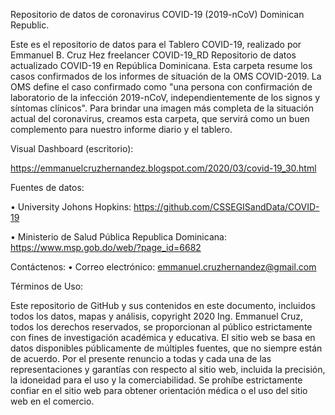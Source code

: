 Repositorio de datos de coronavirus COVID-19 (2019-nCoV) Dominican Republic.

Este es el repositorio de datos para el Tablero COVID-19, realizado por Emmanuel B. Cruz Hez freelancer
COVID-19_RD Repositorio de datos actualizado COVID-19 en República Dominicana. Esta carpeta resume los casos confirmados de los informes de situación de la OMS COVID-2019. La OMS define el caso confirmado como "una persona con confirmación de laboratorio de la infección 2019-nCoV, independientemente de los signos y síntomas clínicos". Para brindar una imagen más completa de la situación actual del coronavirus, creamos esta carpeta, que servirá como un buen complemento para nuestro informe diario y el tablero.


Visual Dashboard (escritorio):

https://emmanuelcruzhernandez.blogspot.com/2020/03/covid-19_30.html

Fuentes de datos:

•	University Johons Hopkins: https://github.com/CSSEGISandData/COVID-19

•	Ministerio de Salud Pública Republica Dominicana: https://www.msp.gob.do/web/?page_id=6682

Contáctenos:
•	Correo electrónico: emmanuel.cruzhernandez@gmail.com

Términos de Uso:

Este repositorio de GitHub y sus contenidos en este documento, incluidos todos los datos, mapas y análisis, copyright 2020 Ing. Emmanuel Cruz, todos los derechos reservados, se proporcionan al público estrictamente con fines de investigación académica y educativa. El sitio web se basa en datos disponibles públicamente de múltiples fuentes, que no siempre están de acuerdo. Por el presente renuncio a todas y cada una de las representaciones y garantías con respecto al sitio web, incluida la precisión, la idoneidad para el uso y la comerciabilidad. Se prohíbe estrictamente confiar en el sitio web para obtener orientación médica o el uso del sitio web en el comercio.

